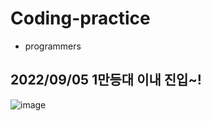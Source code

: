 # Coding-practice

- programmers

## 2022/09/05 1만등대 이내 진입~!

![image](https://user-images.githubusercontent.com/88871309/188364472-1f0185cf-096d-45f0-8a25-83c8928b5a65.png)
